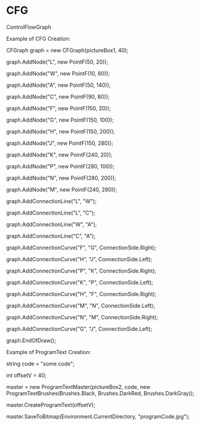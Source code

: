 # CFG
ControlFlowGraph

Example of CFG Creation:

CFGraph graph = new CFGraph(pictureBox1, 40);

graph.AddNode("L", new PointF(50, 20));

graph.AddNode("W", new PointF(10, 80));

graph.AddNode("A", new PointF(50, 140));

graph.AddNode("C", new PointF(90, 80));

graph.AddNode("F", new PointF(150, 20));

graph.AddNode("G", new PointF(150, 100));

graph.AddNode("H", new PointF(150, 200));

graph.AddNode("J", new PointF(150, 280));

graph.AddNode("K", new PointF(240, 20));

graph.AddNode("P", new PointF(280, 100));

graph.AddNode("N", new PointF(280, 200));

graph.AddNode("M", new PointF(240, 280));

graph.AddConnectionLine("L", "W");

graph.AddConnectionLine("L", "C");

graph.AddConnectionLine("W", "A");

graph.AddConnectionLine("C", "A");

graph.AddConnectionCurve("F", "G", ConnectionSide.Right);

graph.AddConnectionCurve("H", "J", ConnectionSide.Left);

graph.AddConnectionCurve("P", "K", ConnectionSide.Right);

graph.AddConnectionCurve("K", "P", ConnectionSide.Left);

graph.AddConnectionCurve("H", "F", ConnectionSide.Right);

graph.AddConnectionCurve("M", "N", ConnectionSide.Left);

graph.AddConnectionCurve("N", "M", ConnectionSide.Right);

graph.AddConnectionCurve("G", "J", ConnectionSide.Left);

graph.EndOfDraw();


Example of ProgramText Creation:

string code = "some code";

int offsetV = 40;

master = new ProgramTextMaster(pictureBox2, code, new ProgramTextBrushes(Brushes.Black, Brushes.DarkRed, Brushes.DarkGray));

master.CreateProgramText(offsetV);

master.SaveToBitmap(Environment.CurrentDirectory, "programCode.jpg");
